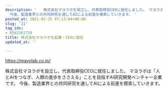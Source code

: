 ```yaml
---
description: '   株式会社マヨラボを設立し、代表取締役CEOに就任しました。 マヨラボは「人とAIをつなぎ、人類の進歩をささえる」ことを目指すAI研究開発ベンチャー企業です。
  今後、製造業界との共同研究を通してAIによる前進を模索していきます。 '
posted_at: 2021-02-25 07:13:04+00:00
slug: '11'
tag_ids:
- 6562561739
title: 株式会社マヨラボを起業・CEOに就任
updated_at: ''

---
```


https://mayolab.co.jp/

株式会社マヨラボを設立し、代表取締役CEOに就任しました。
マヨラボは「人とAIをつなぎ、人類の進歩をささえる」ことを目指すAI研究開発ベンチャー企業です。
今後、製造業界との共同研究を通してAIによる前進を模索していきます。
